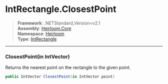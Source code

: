 # IntRectangle.ClosestPoint

> **Framework**: .NETStandard,Version=v2.1  
> **Assembly**: [Heirloom.Core][0]  
> **Namespace**: [Heirloom][0]  
> **Type**: [IntRectangle][1]  

--------------------------------------------------------------------------------

### ClosestPoint(in IntVector)

Returns the nearest point on the rectangle to the given point.

```cs
public IntVector ClosestPoint(in IntVector point)
```

[0]: ..\Heirloom.Core.md
[1]: Heirloom.IntRectangle.md
